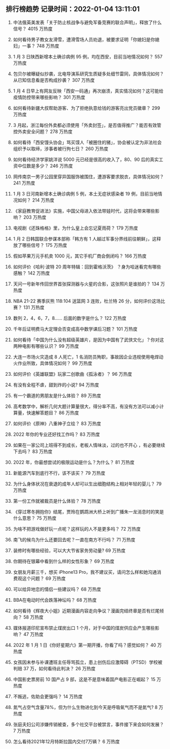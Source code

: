
## 排行榜趋势 记录时间：2022-01-04 13:11:01
  
  1. 中法俄英美发表「关于防止核战争与避免军备竞赛的联合声明」，释放了什么信号？ 4015 万热度
    
  2. 如何看待男子教女友滑雪，遭滑雪场人员劝退，被要求证明「你媳妇是你媳妇」一事？ 748 万热度
    
  3. 1 月 3 日陕西新增本土确诊病例 95 例，均在西安，目前当地情况如何？ 557 万热度
    
  4. 包贝尔被曝疑似抄袭，北电导演系研究生质疑多处细节雷同，具体情况如何？从已知信息看是否构成抄袭？ 307 万热度
    
  5. 1 月 4 日早上有网友反映「西安一码通」再次崩溃，真实情况如何？这可能给疫情防控带来哪些影响？ 301 万热度
    
  6. 如何看待新疆大叔帮助游客、为了拒绝执意给钱的游客亮出党员徽章？ 299 万热度
    
  7. 3 月起，浙江每份外卖都必须使用「外卖封签」，是否值得推广？能否有效管控外卖安全问题？ 278 万热度
    
  8. 如何看待「西安馒头协会」骂买馍人「被圈住的猪」，协会被认定为非法社会组织予以取缔，涉事者被行拘七日？ 260 万热度
    
  9. 如何看待经济学家姚洋说 5000 元已经是很高的收入了，80、90 后的真实工资中位数是多少？ 246 万热度
    
  10. 网传南京一男子公园里穿异国服饰被围住，遭游客要求脱衣，具体情况如何？ 241 万热度
    
  11. 1 月 3 日河南新增本土确诊病例 5 例，本土无症状感染者 19 例，目前当地情况如何？ 214 万热度
    
  12. 《家庭教育促进法》实施，中国父母进入依法带娃时代，这将会带来哪些影响？ 203 万热度
    
  13. 电视剧《还珠格格》里，为什么皇上会忘记夏雨荷？ 179 万热度
    
  14. 1 月 2 日韩国联合参谋本部称「韩方有 1 人越过军事分界线前往朝鲜」，这释放了哪些信号？ 175 万热度
    
  15. 假如苹果万元手机卖 1000 元，其它手机厂商会倒闭吗？ 166 万热度
    
  16. 如何评价《哈利·波特 20 周年特辑：回到霍格沃茨》 ？身为哈迷看完有哪些感触？ 142 万热度
    
  17. 天问一号新年传回世界首张探测器与火星的合影，这张照片是谁拍的？ 134 万热度
    
  18. NBA 21-22 赛季灰熊 118:104 送篮网 3 连败，杜兰特 26 分，如何评价这场比赛？ 131 万热度
    
  19. 数列 2，4，6，7，8…… 后面的数字是什么？ 122 万热度
    
  20. 千年后证明费马大定理会否变成高中数学课后习题？ 101 万热度
    
  21. 如何看待「中国为什么没有超级英雄片，是因为中国有了武侠文化」？你对这两种电影有哪些认识？ 99 万热度
    
  22. 大连一市场火灾造成 8 人死亡，1 名消防员殉职，事故因企业违规使用电焊动火作业所致，具体情况如何？ 99 万热度
    
  23. 如何评价《英雄联盟》玩家二创歌曲《孤泳者》？ 96 万热度
    
  24. 有没有全程不虐，甜到炸的小说? 94 万热度
    
  25. 有一个霸道的男朋友是什么体验？ 89 万热度
    
  26. 高考数学中，解析几何大题计算量很大，得分率不高，有没有方法可以减小计算量，快速解答题目？ 86 万热度
    
  27. 如何评价《原神》八重神子立绘？ 83 万热度
    
  28. 2022 年你的专业还好找工作吗？ 83 万热度
    
  29. 如果在一家公司上班得不到成长，老板人情味淡，过的也不开心 ，有必要继续下去吗？ 83 万热度
    
  30. 2022 年，你最想尝试的极限运动是什么？为什么？ 81 万热度
    
  31. 新能源汽车到底行不行，该不该买？ 79 万热度
    
  32. 为什么身体状况在衰退的成年人却可以生出细胞结构上相对年轻的婴儿？ 79 万热度
    
  33. 第一份工作就被裁员是什么体验？ 78 万热度
    
  34. 《穿过寒冬拥抱你》结尾，贾玲在鹦鹉洲大桥上听到广播朱一龙消息时的笑是什么意思？ 75 万热度
    
  35. 为啥不把游戏做好玩一点呢？这样玩的人不是更多吗？ 72 万热度
    
  36. 南飞的候鸟为什么还要回去呢？一直在南方不行吗？ 71 万热度
    
  37. 装修时有哪些经验，可以大大节省家务劳动量? 69 万热度
    
  38. 你期待在银幕中看到什么样的女性形象？ 69 万热度
    
  39. 女朋友月薪三千，想买 iPhone13 Pro，我不建议买，请问怎么样和她沟通消费观这个问题？ 69 万热度
    
  40. 可以给异地恋的情侣一些建议吗？ 68 万热度
    
  41. BBA在电动时代会跌落神坛吗？ 68 万热度
    
  42. 如何看待《辉夜大小姐》近期漫画内容走向争议？漫画完结终章是否有烂尾倾向？ 58 万热度
    
  43. 媒体报道印尼宣布禁止煤炭出口 1 个月，对于中国的煤炭供应会产生哪些影响？ 47 万热度
    
  44. 2022 年 1 月 1 日《你好星期六》第一期开播，你看了吗？感觉如何？ 40 万热度
    
  45. 女孩因未参与补课遭班主任辱骂孤立，患上创伤后应激障碍（PTSD）学校被判赔 37 万，如何看待此判决？ 26 万热度
    
  46. 中国影史票房前 10 国产占 9 部，这是不是意味着国产电影正在崛起？ 15 万热度
    
  47. 不叛逃，佐助会更强吗？ 14 万热度
    
  48. 氮气占空气含量78%，但为什么生物进化到今天是呼吸氧气而不是氮气? 8 万热度
    
  49. 张庭夫妇公司涉嫌传销被查，多个社交平台被禁言，事件接下来会如何发展？ 7 万热度
    
  50. 怎么看待2021年12月特斯拉国内交付7万辆？ 6 万热度
    